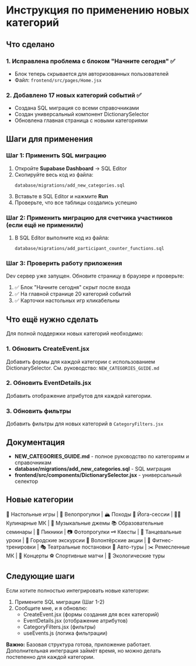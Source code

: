 # Инструкция по применению новых категорий

## Что сделано

### 1. Исправлена проблема с блоком "Начните сегодня" ✅
- Блок теперь скрывается для авторизованных пользователей
- Файл: `frontend/src/pages/Home.jsx`

### 2. Добавлено 17 новых категорий событий ✅
- Создана SQL миграция со всеми справочниками
- Создан универсальный компонент DictionarySelector
- Обновлена главная страница с новыми категориями

## Шаги для применения

### Шаг 1: Применить SQL миграцию

1. Откройте **Supabase Dashboard** → SQL Editor
2. Скопируйте весь код из файла:
   ```
   database/migrations/add_new_categories.sql
   ```
3. Вставьте в SQL Editor и нажмите **Run**
4. Проверьте, что все таблицы создались успешно

### Шаг 2: Применить миграцию для счетчика участников (если ещё не применили)

1. В SQL Editor выполните код из файла:
   ```
   database/migrations/add_participant_counter_functions.sql
   ```

### Шаг 3: Проверить работу приложения

Dev сервер уже запущен. Обновите страницу в браузере и проверьте:

1. ✅ Блок "Начните сегодня" скрыт после входа
2. ✅ На главной странице 20 категорий событий
3. ✅ Карточки настольных игр кликабельны

## Что ещё нужно сделать

Для полной поддержки новых категорий необходимо:

### 1. Обновить CreateEvent.jsx
Добавить формы для каждой категории с использованием DictionarySelector.
См. руководство: `NEW_CATEGORIES_GUIDE.md`

### 2. Обновить EventDetails.jsx
Добавить отображение атрибутов для каждой категории.

### 3. Обновить фильтры
Добавить фильтры для новых категорий в `CategoryFilters.jsx`

## Документация

- **NEW_CATEGORIES_GUIDE.md** - полное руководство по категориям и справочникам
- **database/migrations/add_new_categories.sql** - SQL миграция
- **frontend/src/components/DictionarySelector.jsx** - универсальный селектор

## Новые категории

🎲 Настольные игры | 🚴 Велопрогулки | 🏔️ Походы
🧘 Йога-сессии | 👨‍🍳 Кулинарные МК | 🎸 Музыкальные джемы
📚 Образовательные семинары | 🧺 Пикники | 📷 Фотопрогулки
🗝️ Квесты | 💃 Танцевальные уроки | 🚶 Городские экскурсии
🤝 Волонтёрские акции | 💪 Фитнес-тренировки | 🎭 Театральные постановки
🚗 Авто-туры | ✂️ Ремесленные МК | 🎤 Концерты
⚽ Спортивные матчи | 🌿 Экологические туры

## Следующие шаги

Если хотите полностью интегрировать новые категории:

1. Примените SQL миграции (Шаг 1-2)
2. Сообщите мне, и я обновлю:
   - CreateEvent.jsx (формы создания для всех категорий)
   - EventDetails.jsx (отображение атрибутов)
   - CategoryFilters.jsx (фильтры)
   - useEvents.js (логика фильтрации)

**Важно:** Базовая структура готова, приложение работает. Дополнительная интеграция займёт время, но можно делать постепенно для каждой категории.
